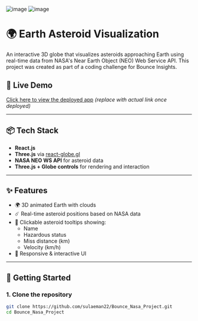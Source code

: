 ![image](https://github.com/user-attachments/assets/2a4957be-93a7-4f99-847b-e32156266a26)
![image](https://github.com/user-attachments/assets/6b880d9c-1c60-49e6-bd86-89a4c4976e45)
# 🌍 Earth Asteroid Visualization

An interactive 3D globe that visualizes asteroids approaching Earth using real-time data from NASA's Near Earth Object (NEO) Web Service API. This project was created as part of a coding challenge for Bounce Insights.

## 🚀 Live Demo

[Click here to view the deployed app]([https://your-deployment-link.com](https://bounce-nasa-project-nine.vercel.app/))  
_(replace with actual link once deployed)_

---

## 📦 Tech Stack

- **React.js**
- **Three.js** via [react-globe.gl](https://github.com/vasturiano/react-globe.gl)
- **NASA NEO WS API** for asteroid data
- **Three.js + Globe controls** for rendering and interaction

---

## ✨ Features

- 🌍 3D animated Earth with clouds
- ☄️ Real-time asteroid positions based on NASA data
- 📌 Clickable asteroid tooltips showing:
  - Name
  - Hazardous status
  - Miss distance (km)
  - Velocity (km/h)
- 📱 Responsive & interactive UI

---

## 🔧 Getting Started

### 1. Clone the repository

```bash
git clone https://github.com/sulaeman22/Bounce_Nasa_Project.git
cd Bounce_Nasa_Project

